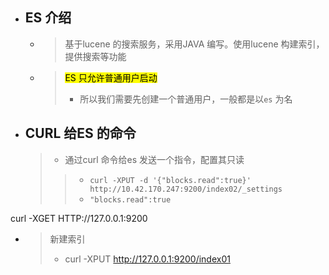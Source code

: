 


- ## ES 介绍
    - > 基于lucene 的搜索服务，采用JAVA 编写。使用lucene 构建索引，提供搜索等功能
    - > <mark>ES 只允许普通用户启动</mark>
        > - 所以我们需要先创建一个普通用户，一般都是以`es` 为名

- ## CURL 给ES 的命令
    > - 通过curl 命令给es 发送一个指令，配置其只读
    >> - `curl -XPUT -d '{"blocks.read":true}' http://10.42.170.247:9200/index02/_settings`
    >> - `"blocks.read":true`


curl -XGET HTTP://127.0.0.1:9200

- > 新建索引
    > - curl -XPUT http://127.0.0.1:9200/index01





